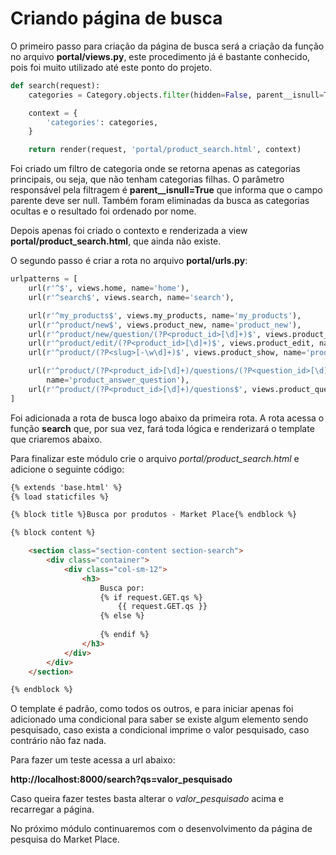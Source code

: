 # Criando página de busca

O primeiro passo para criação da página de busca será a criação da função no arquivo **portal/views.py**, este procedimento já é bastante conhecido, pois foi muito utilizado até este ponto do projeto.

```python
def search(request):
    categories = Category.objects.filter(hidden=False, parent__isnull=True).order_by('name')

    context = {
        'categories': categories,
    }

    return render(request, 'portal/product_search.html', context)
```

Foi criado um filtro de categoria onde se retorna apenas as categorias principais, ou seja, que não tenham categorias filhas. O parâmetro responsável pela filtragem é **parent__isnull=True** que informa que o campo parente deve ser null. Também foram eliminadas da busca as categorias ocultas e o resultado foi ordenado por nome.

Depois apenas foi criado o contexto e renderizada a view **portal/product_search.html**, que ainda não existe.

O segundo passo é criar a rota no arquivo **portal/urls.py**:

```python
urlpatterns = [
    url(r'^$', views.home, name='home'),
    url(r'^search$', views.search, name='search'),

    url(r'^my_products$', views.my_products, name='my_products'),
    url(r'^product/new$', views.product_new, name='product_new'),
    url(r'^product/new/question/(?P<product_id>[\d]+)$', views.product_new_question, name='product_new_question'),
    url(r'^product/edit/(?P<product_id>[\d]+)$', views.product_edit, name='product_edit'),
    url(r'^product/(?P<slug>[-\w\d]+)$', views.product_show, name='product_show'),

    url(r'^product/(?P<product_id>[\d]+)/questions/(?P<question_id>[\d]+)$', views.product_answer_question,
        name='product_answer_question'),
    url(r'^product/(?P<product_id>[\d]+)/questions$', views.product_question, name='product_question'),
]
```

Foi adicionada a rota de busca logo abaixo da primeira rota. A rota acessa o função **search** que, por sua vez, fará toda lógica e renderizará o template que criaremos abaixo. 

Para finalizar este módulo crie o arquivo *portal/product_search.html* e adicione o seguinte código:

```html
{% extends 'base.html' %}
{% load staticfiles %}

{% block title %}Busca por produtos - Market Place{% endblock %}

{% block content %}

    <section class="section-content section-search">
        <div class="container">
            <div class="col-sm-12">
                <h3>
                    Busca por:
                    {% if request.GET.qs %}
                        {{ request.GET.qs }}
                    {% else %}
                        
                    {% endif %}
                </h3>
            </div>
        </div>
    </section>

{% endblock %}
```

O template é padrão, como todos os outros, e para iniciar apenas foi adicionado uma condicional para saber se existe algum elemento sendo pesquisado, caso exista a condicional imprime o valor pesquisado, caso contrário não faz nada.

Para fazer um teste acessa a url abaixo:

**http://localhost:8000/search?qs=valor_pesquisado**

Caso queira fazer testes basta alterar o *valor_pesquisado* acima e recarregar a página.

No próximo módulo continuaremos com o desenvolvimento da página de pesquisa do Market Place.